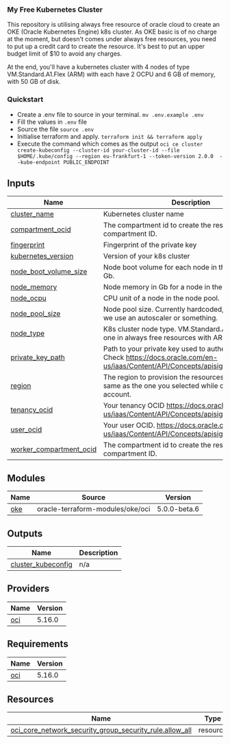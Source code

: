 <!-- BEGIN_TF_DOCS -->

### My Free Kubernetes Cluster

This repository is utilising always free resource of oracle cloud to create an OKE (Oracle Kubernetes Engine) k8s cluster. As OKE basic is of no charge at the moment, but doesn't comes under always free resources, you need to put up a credit card to create the resource. It's best to put an upper budget limit of $10 to avoid any charges.

At the end, you'll have a kubernetes cluster with 4 nodes of type VM.Standard.A1.Flex (ARM) with each have 2 OCPU and 6 GB of memory, with 50 GB of disk.



### Quickstart
- Create a .env file to source in your terminal. `mv .env.example .env`
- Fill the values in `.env` file
- Source the file `source .env`
- Initialise terraform and apply. `terraform init && terraform apply`
- Execute the command which comes as the output `oci ce cluster create-kubeconfig --cluster-id your-cluster-id --file $HOME/.kube/config --region eu-frankfurt-1 --token-version 2.0.0  --kube-endpoint PUBLIC_ENDPOINT`



## Inputs

| Name | Description | Type | Default | Required |
|------|-------------|------|---------|:--------:|
| <a name="input_cluster_name"></a> [cluster\_name](#input\_cluster\_name) | Kubernetes cluster name | `string` | `"my_free_k8s"` | no |
| <a name="input_compartment_ocid"></a> [compartment\_ocid](#input\_compartment\_ocid) | The compartment id to create the resources in. Check compartment ID. | `string` | n/a | yes |
| <a name="input_fingerprint"></a> [fingerprint](#input\_fingerprint) | Fingerprint of the private key | `string` | n/a | yes |
| <a name="input_kubernetes_version"></a> [kubernetes\_version](#input\_kubernetes\_version) | Version of your k8s cluster | `string` | `"v1.27.2"` | no |
| <a name="input_node_boot_volume_size"></a> [node\_boot\_volume\_size](#input\_node\_boot\_volume\_size) | Node boot volume for each node in the node pool in Gb. | `number` | `50` | no |
| <a name="input_node_memory"></a> [node\_memory](#input\_node\_memory) | Node memory in Gb for a node in the node pool. | `number` | `6` | no |
| <a name="input_node_ocpu"></a> [node\_ocpu](#input\_node\_ocpu) | CPU unit of a node in the node pool. | `number` | `2` | no |
| <a name="input_node_pool_size"></a> [node\_pool\_size](#input\_node\_pool\_size) | Node pool size. Currently hardcoded, perhaps later we use an autoscaler or something. | `number` | `4` | no |
| <a name="input_node_type"></a> [node\_type](#input\_node\_type) | K8s cluster node type. VM.Standard.A1.Flex is the one in always free resources with ARM variant | `string` | `"VM.Standard.A1.Flex"` | no |
| <a name="input_private_key_path"></a> [private\_key\_path](#input\_private\_key\_path) | Path to your private key used to authenticate or oci. Check https://docs.oracle.com/en-us/iaas/Content/API/Concepts/apisigningkey.htm#two | `string` | n/a | yes |
| <a name="input_region"></a> [region](#input\_region) | The region to provision the resources in. Mostly the same as the one you selected while creating your account. | `string` | n/a | yes |
| <a name="input_tenancy_ocid"></a> [tenancy\_ocid](#input\_tenancy\_ocid) | Your tenancy OCID https://docs.oracle.com/en-us/iaas/Content/API/Concepts/apisigningkey.htm#five | `string` | n/a | yes |
| <a name="input_user_ocid"></a> [user\_ocid](#input\_user\_ocid) | Your user OCID. https://docs.oracle.com/en-us/iaas/Content/API/Concepts/apisigningkey.htm#five | `string` | n/a | yes |
| <a name="input_worker_compartment_ocid"></a> [worker\_compartment\_ocid](#input\_worker\_compartment\_ocid) | The compartment id to create the resources in. Check compartment ID. | `string` | n/a | yes |
## Modules

| Name | Source | Version |
|------|--------|---------|
| <a name="module_oke"></a> [oke](#module\_oke) | oracle-terraform-modules/oke/oci | 5.0.0-beta.6 |
## Outputs

| Name | Description |
|------|-------------|
| <a name="output_cluster_kubeconfig"></a> [cluster\_kubeconfig](#output\_cluster\_kubeconfig) | n/a |
## Providers

| Name | Version |
|------|---------|
| <a name="provider_oci"></a> [oci](#provider\_oci) | 5.16.0 |
## Requirements

| Name | Version |
|------|---------|
| <a name="requirement_oci"></a> [oci](#requirement\_oci) | 5.16.0 |
## Resources

| Name | Type |
|------|------|
| [oci_core_network_security_group_security_rule.allow_all](https://registry.terraform.io/providers/oracle/oci/5.16.0/docs/resources/core_network_security_group_security_rule) | resource |
<!-- END_TF_DOCS -->